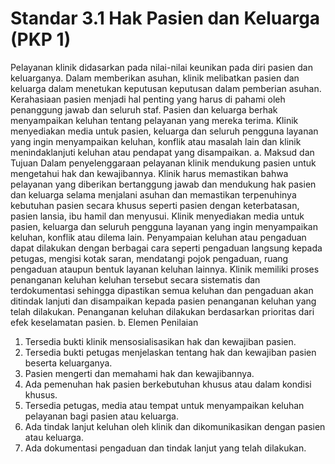 # Standar 3.1 Hak Pasien dan Keluarga (PKP 1) 
Pelayanan klinik didasarkan pada nilai-nilai keunikan pada diri pasien dan keluarganya. Dalam memberikan asuhan, klinik melibatkan pasien dan keluarga dalam menetukan keputusan keputusan dalam pemberian asuhan. Kerahasiaan pasien menjadi hal penting yang harus di pahami oleh penanggung jawab dan seluruh staf. Pasien dan keluarga berhak menyampaikan keluhan tentang pelayanan yang mereka terima. Klinik menyediakan media untuk pasien, keluarga dan seluruh pengguna layanan yang ingin menyampaikan keluhan, konflik atau masalah lain dan klinik menindaklanjuti keluhan atau pendapat yang disampaikan. 
a. Maksud dan Tujuan 
Dalam penyelenggaraan pelayanan klinik mendukung pasien untuk mengetahui hak dan kewajibannya.  Klinik harus memastikan bahwa pelayanan yang diberikan bertanggung jawab dan mendukung hak pasien dan keluarga selama menjalani asuhan dan memastikan terpenuhinya kebutuhan pasien secara khusus seperti pasien dengan keterbatasan, pasien lansia, ibu hamil dan menyusui. Klinik menyediakan media untuk pasien, keluarga dan seluruh pengguna layanan yang ingin menyampaikan keluhan, konflik atau dilema lain. Penyampaian keluhan atau pengaduan dapat dilakukan dengan berbagai cara seperti pengaduan langsung kepada petugas, mengisi kotak saran, mendatangi pojok pengaduan, ruang pengaduan ataupun bentuk layanan keluhan lainnya. Klinik memiliki proses penanganan keluhan keluhan tersebut secara sistematis dan terdokumentasi sehingga dipastikan semua keluhan dan pengaduan akan ditindak lanjuti dan disampaikan kepada pasien penanganan keluhan yang telah dilakukan. Penanganan keluhan dilakukan berdasarkan prioritas dari efek keselamatan pasien. 
b. Elemen Penilaian 
1) Tersedia bukti klinik mensosialisasikan hak dan kewajiban pasien. 
2) Tersedia bukti petugas menjelaskan tentang hak dan kewajiban pasien beserta keluarganya.  
3) Pasien mengerti dan memahami hak dan kewajibannya. 
4) Ada pemenuhan hak pasien berkebutuhan khusus atau dalam kondisi khusus. 
5) Tersedia petugas, media atau tempat untuk menyampaikan keluhan pelayanan bagi pasien atau keluarga. 
6) Ada tindak lanjut keluhan oleh klinik dan dikomunikasikan dengan pasien atau keluarga. 
7) Ada dokumentasi pengaduan dan tindak lanjut yang telah dilakukan. 

